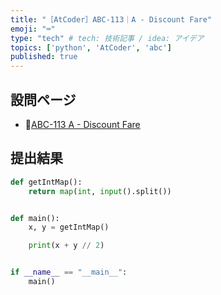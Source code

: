 ```yaml
---
title: "［AtCoder］ABC-113｜A - Discount Fare"
emoji: "⌨️"
type: "tech" # tech: 技術記事 / idea: アイデア
topics: ['python', 'AtCoder', 'abc']
published: true
---
```


## 設問ページ

- 🔗[ABC-113 A - Discount Fare](https://atcoder.jp/contests/abc113/tasks/abc113_a)

## 提出結果

```python
def getIntMap():
    return map(int, input().split())


def main():
    x, y = getIntMap()

    print(x + y // 2)


if __name__ == "__main__":
    main()
```
